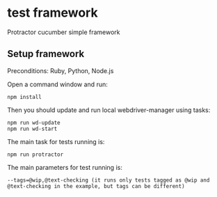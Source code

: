 # test framework
Protractor cucumber simple framework

## Setup framework

Preconditions: Ruby, Python, Node.js

Open a command window and run:

    npm install 

Then you should update and run local webdriver-manager using tasks:

    npm run wd-update
    npm run wd-start  
    
The main task for tests running is:

    npm run protractor
    
The main parameters for test running is:

    --tags=@wip,@text-checking (it runs only tests tagged as @wip and @text-checking in the example, but tags can be different)
    